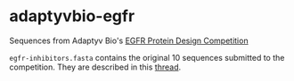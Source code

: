 # adaptyvbio-egfr
Sequences from Adaptyv Bio's [EGFR Protein Design Competition](https://design.adaptyvbio.com/)

`egfr-inhibitors.fasta` contains the original 10 sequences submitted to the competition.
They are described in this [thread](https://x.com/anthonygitter/status/1827760228122738689).
